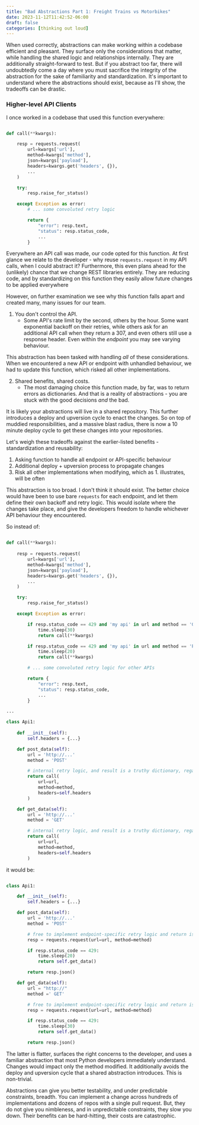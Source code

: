 ```yaml
---
title: "Bad Abstractions Part 1: Freight Trains vs Motorbikes"
date: 2023-11-12T11:42:52-06:00
draft: false
categories: [thinking out loud]
---
```


When used correctly, abstractions can make working within a codebase efficient and pleasant. They surface only the considerations that matter, while handling the shared logic and relationships internally. They are additionally straight-forward to test. But if you abstract too far, there will undoubtedly come a day where you must sacrifice the integrity of the abstraction for the sake of familiarity and standardization. It's important to understand where the abstractions should exist, because as I'll show, the tradeoffs can be drastic. 

### Higher-level API Clients

I once worked in a codebase that used this function everywhere:

```python

def call(**kwargs):

	resp = requests.request(
		url=kwargs['url'],
		method=kwargs['method'],
		json=kwargs['payload'],
		headers=kwargs.get('headers', {}),
		...
	)

	try:
		resp.raise_for_status()

	except Exception as error:
		# ... some convoluted retry logic

		return {
			"error": resp.text,
			"status": resp.status_code,
			...
		}
```

Everywhere an API call was made, our code opted for this function. At first glance we relate to the developer - why reuse `requests.request` in my API calls, when I could abstract it? Furthermore, this even plans ahead for the (unlikely) chance that we change REST libraries entirely. They are reducing code, and by standardizing on this function they easily allow future changes to be applied everywhere

 However, on further examination we see why this function falls apart and created many, many issues for our team. 

1. You don't control the API.
	- Some API's rate limit by the second, others by the hour. Some want exponential backoff on their retries, while others ask for an additional API call when they return a 307, and even others still use a response header. Even within the _endpoint_ you may see varying behaviour.

This abstraction has been tasked with handling _all_ of these considerations. When we encountered a new API or endpoint with unhandled behaviour, we had to update this function, which risked all other implementations. 

2. Shared benefits, shared costs.
	- The most damaging choice this function made, by far, was to return errors as dictionaries. And that is a reality of abstractions - you are stuck with the good decisions _and_ the bad. 

It is likely your abstractions will live in a shared repository. This further introduces a deploy and upversion cycle to enact the changes. So on top of muddied responsibilities, and a massive blast radius, there is now a 10 minute deploy cycle to get these changes into your repositories. 

Let's weigh these tradeoffs against the earlier-listed benefits - standardization and reusability:

1. Asking function to handle all endpoint or API-specific behaviour
2. Additional deploy + upversion process to propagate changes
3. Risk all other implementations when modifying, which as 1. illustrates, will be often

This abstraction is too broad. I don't think it should exist. The better choice would have been to use bare `requests` for each endpoint, and let them define their own backoff and retry logic. This would isolate where the changes take place, and give the developers freedom to handle whichever API behaviour they encountered. 

So instead of:

```python

def call(**kwargs):
	
	resp = requests.request(
		url=kwargs['url'],
		method=kwargs['method'],
		json=kwargs['payload'],
		headers=kwargs.get('headers', {}),
		...
	)

	try:
		resp.raise_for_status()

	except Exception as error:

		if resp.status_code == 429 and 'my api' in url and method == 'GET':
			time.sleep(30)
			return call(**kwargs)

		if resp.status_code == 429 and 'my api' in url and method == 'POST':
			time.sleep(20)
			return call(**kwargs)

		# ... some convoluted retry logic for other APIs

		return {
			"error": resp.text,
			"status": resp.status_code,
			...
		}

...

class Api1:
	
	def __init__(self):
		self.headers = {...}

	def post_data(self):
		url = 'http://...'
		method = 'POST'

		# internal retry logic, and result is a truthy dictionary, regardless of request success
		return call(
			url=url,
			method=method,
			headers=self.headers
		)

	def get_data(self):
		url = 'http://...'
		method = 'GET'

		# internal retry logic, and result is a truthy dictionary, regardless of request success
		return call(
			url=url,
			method=method,
			headers=self.headers
		)

```

it would be:

```python

class Api1:

	def __init__(self):
		self.headers = {...}

	def post_data(self):
		url = 'http://...'
		method = 'POST'

		# free to implement endpoint-specific retry logic and return is a requests.Response object
		resp = requests.request(url=url, method=method)

		if resp.status_code == 429:
			time.sleep(20)
			return self.get_data()

		return resp.json()

	def get_data(self):
		url = "http://"
		method =' GET'

		# free to implement endpoint-specific retry logic and return is a requests.Response object
		resp = requests.request(url=url, method=method)

		if resp.status_code == 429:
			time.sleep(30)
			return self.get_data()

		return resp.json()

```

The latter is flatter, surfaces the right concerns to the developer, and uses a familiar abstraction that most Python developers immediately understand. Changes would impact only the method modified. It additionally avoids the deploy and upversion cycle that a shared abstraction introduces. This is non-trivial.

Abstractions can give you better testability, and under predictable constraints, breadth. You can implement a change across hundreds of implementations and dozens of repos with a single pull request. But, they do not give you nimbleness, and in unpredictable constraints, they slow you down. Their benefits can be hard-hitting, their costs are catastrophic. 
